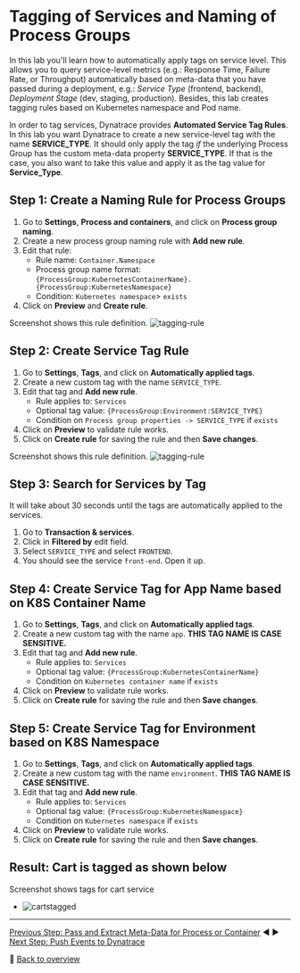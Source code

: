 # Tagging of Services and Naming of Process Groups

In this lab you'll learn how to automatically apply tags on service level. This allows you to query service-level metrics (e.g.: Response Time, Failure Rate, or Throughput) automatically based on meta-data that you have passed during a deployment, e.g.: *Service Type* (frontend, backend), *Deployment Stage* (dev, staging, production). Besides, this lab creates tagging rules based on Kubernetes namespace and Pod name.

In order to tag services, Dynatrace provides **Automated Service Tag Rules**. In this lab you want Dynatrace to create a new service-level tag with the name **SERVICE_TYPE**. It should only apply the tag *if* the underlying Process Group has the custom meta-data property **SERVICE_TYPE**. If that is the case, you also want to take this value and apply it as the tag value for **Service_Type**.

## Step 1: Create a Naming Rule for Process Groups
1. Go to **Settings**, **Process and containers**, and click on **Process group naming**.
1. Create a new process group naming rule with **Add new rule**. 
1. Edit that rule:
    * Rule name: `Container.Namespace`
    * Process group name format: `{ProcessGroup:KubernetesContainerName}.{ProcessGroup:KubernetesNamespace}`
    * Condition: `Kubernetes namespace`> `exists`
1. Click on **Preview** and **Create rule**.

Screenshot shows this rule definition.
![tagging-rule](../assets/pg_naming.png)

## Step 2: Create Service Tag Rule
1. Go to **Settings**, **Tags**, and click on **Automatically applied tags**.
1. Create a new custom tag with the name `SERVICE_TYPE`.
1. Edit that tag and **Add new rule**.
    * Rule applies to: `Services` 
    * Optional tag value: `{ProcessGroup:Environment:SERVICE_TYPE}`
    * Condition on `Process group properties -> SERVICE_TYPE` if `exists`
1. Click on **Preview** to validate rule works.
1. Click on **Create rule** for saving the rule and then **Save changes**.

Screenshot shows this rule definition.
![tagging-rule](../assets/tagging_rule.png)

## Step 3: Search for Services by Tag
It will take about 30 seconds until the tags are automatically applied to the services.
1. Go to **Transaction & services**.
1. Click in **Filtered by** edit field.
1. Select `SERVICE_TYPE` and select `FRONTEND`.
1. You should see the service `front-end`. Open it up.

## Step 4: Create Service Tag for App Name based on K8S Container Name
1. Go to **Settings**, **Tags**, and click on **Automatically applied tags**.
1. Create a new custom tag with the name `app`. **THIS TAG NAME IS CASE SENSITIVE.**
1. Edit that tag and **Add new rule**.
    * Rule applies to: `Services` 
    * Optional tag value: `{ProcessGroup:KubernetesContainerName}`
    * Condition on `Kubernetes container name` if `exists`
1. Click on **Preview** to validate rule works.
1. Click on **Create rule** for saving the rule and then **Save changes**.

## Step 5: Create Service Tag for Environment based on K8S Namespace
1. Go to **Settings**, **Tags**, and click on **Automatically applied tags**.
1. Create a new custom tag with the name `environment`. **THIS TAG NAME IS CASE SENSITIVE.**
1. Edit that tag and **Add new rule**.
    * Rule applies to: `Services` 
    * Optional tag value: `{ProcessGroup:KubernetesNamespace}`
    * Condition on `Kubernetes namespace` if `exists`
1. Click on **Preview** to validate rule works.
1. Click on **Create rule** for saving the rule and then **Save changes**.

## Result: Cart is tagged as shown below
Screenshot shows tags for cart service

* ![cartstagged](../assets/cartstagged.png)

---

[Previous Step: Pass and Extract Meta-Data for Process or Container](../02_Pass_Extract_Meta-Data_for_Process_or_Container) :arrow_backward: :arrow_forward: [Next Step: Push Events to Dynatrace](../04_Push_Events_to_Dynatrace)

:arrow_up_small: [Back to overview](../)
